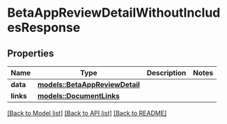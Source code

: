 # BetaAppReviewDetailWithoutIncludesResponse

## Properties

Name | Type | Description | Notes
------------ | ------------- | ------------- | -------------
**data** | [**models::BetaAppReviewDetail**](BetaAppReviewDetail.md) |  | 
**links** | [**models::DocumentLinks**](DocumentLinks.md) |  | 

[[Back to Model list]](../README.md#documentation-for-models) [[Back to API list]](../README.md#documentation-for-api-endpoints) [[Back to README]](../README.md)


